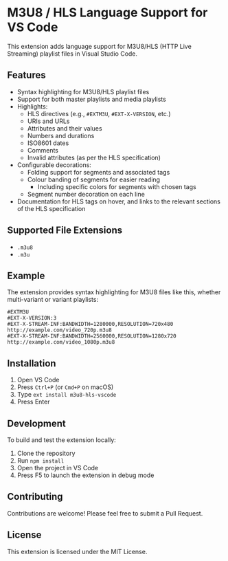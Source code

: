# M3U8 / HLS Language Support for VS Code

This extension adds language support for M3U8/HLS (HTTP Live Streaming) playlist files in Visual Studio Code.

## Features

- Syntax highlighting for M3U8/HLS playlist files
- Support for both master playlists and media playlists
- Highlights:
  - HLS directives (e.g., `#EXTM3U`, `#EXT-X-VERSION`, etc.)
  - URIs and URLs
  - Attributes and their values
  - Numbers and durations
  - ISO8601 dates
  - Comments
  - Invalid attributes (as per the HLS specification)
- Configurable decorations:
  - Folding support for segments and associated tags
  - Colour banding of segments for easier reading
    - Including specific colors for segments with chosen tags
  - Segment number decoration on each line
- Documentation for HLS tags on hover, and links to the relevant sections of the HLS specification 

## Supported File Extensions

- `.m3u8`
- `.m3u`

## Example

The extension provides syntax highlighting for M3U8 files like this, whether multi-variant or variant playlists:

```m3u8
#EXTM3U
#EXT-X-VERSION:3
#EXT-X-STREAM-INF:BANDWIDTH=1280000,RESOLUTION=720x480
http://example.com/video_720p.m3u8
#EXT-X-STREAM-INF:BANDWIDTH=2560000,RESOLUTION=1280x720
http://example.com/video_1080p.m3u8
```

## Installation

1. Open VS Code
2. Press `Ctrl+P` (or `Cmd+P` on macOS)
3. Type `ext install m3u8-hls-vscode`
4. Press Enter

## Development

To build and test the extension locally:

1. Clone the repository
2. Run `npm install`
3. Open the project in VS Code
4. Press F5 to launch the extension in debug mode

## Contributing

Contributions are welcome! Please feel free to submit a Pull Request.

## License

This extension is licensed under the MIT License.
